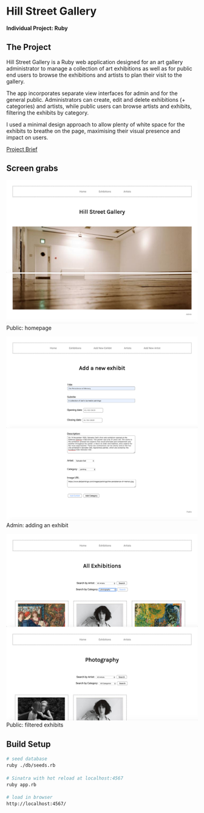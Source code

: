 # Hill Street Gallery
**Individual Project: Ruby**

## The Project
Hill Street Gallery is a Ruby web application designed for an art gallery administrator to manage a collection of art exhibitions as well as for public end users to browse the exhibitions and artists to plan their visit to the gallery.

The app incorporates separate view interfaces for admin and for the general public. Administrators can create, edit and delete exhibitions (+ categories) and artists, while public users can browse artists and exhibits, filtering the exhibits by category.

I used a minimal design approach to allow plenty of white space for the exhibits to breathe on the page, maximising their visual presence and impact on users.

[Project Brief](./Gallery.md)

## Screen grabs

![Homepage](./ScreenGrabs/Homepage01.png)![Homepage](./ScreenGrabs/Homepage02.png)
Public: homepage

![Add_Exhibit](./ScreenGrabs/Add_Exhibit01.png)
![Add_Exhibit](./ScreenGrabs/Add_Exhibit02.png)
Admin: adding an exhibit

![Exhibits](./ScreenGrabs/Exhibits01.png)
![Exhibits](./ScreenGrabs/Exhibits02.png)
Public: filtered exhibits

## Build Setup
``` bash
# seed database
ruby ./db/seeds.rb

# Sinatra with hot reload at localhost:4567
ruby app.rb

# load in browser
http://localhost:4567/
```

